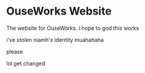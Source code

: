 # OuseWorks Website

The website for OuseWorks.
i hope to god this works

i've stolen niamh's identity muahahaha

please

lol get changed 
